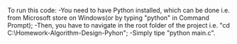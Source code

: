To run this code: -You need to have Python installed, which can be done i.e. from Microsoft store on Windows(or by typing "python" in Command Prompt); -Then, you have to navigate in the root folder of the project i.e. "cd C:\Homework-Algorithm-Design-Pyhon"; -Simply tipe "python main.c".
